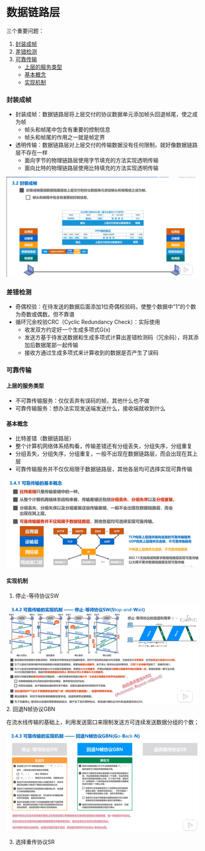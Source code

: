 # 数据链路层

三个重要问题：

1. [封装成帧](#封装成帧)
2. [差错检测](#差错检测)
3. [可靠传输](#可靠传输)
   - [上层的服务类型](#上层的服务类型)
   - [基本概念](#基本概念)
   - [实现机制](#实现机制)

### 封装成帧

- 封装成帧：数据链路层将上层交付的协议数据单元添加帧头回退帧尾，使之成为帧
  - 帧头和帧尾中包含有重要的控制信息
  - 帧头和帧尾的作用之一就是帧定界
- 透明传输：数据链路层对上层交付的传输数据没有任何限制，就好像数据链路层不存在一样
  - 面向字节的物理链路层使用字节填充的方法实现透明传输
  - 面向比特的物理链路层使用比特填充的方法实现透明传输

![数据帧](../../../../../../resources/imgs/0003-package-framed.png)

### 差错检测	

- 奇偶校验：在待发送的数据后面添加1位奇偶校验码，使整个数据中“1”的个数为奇数或偶数。但不靠谱
- 循环冗余校验CRC（Cyclic Redundancy Check）：实际使用
  - 收发双方约定好一个生成多项式G(x)
  - 发送方基于待发送数据和生成多项式计算出差错检测码（冗余码），将其添加后数据尾部一起传输
  - 接收方通过生成多项式来计算收到的数据是否产生了误码

### 可靠传输

#### 上层的服务类型

- 不可靠传输服务：仅仅丢弃有误码的帧，其他什么也不做
- 可靠传输服务：想办法实现发送端发送什么，接收端就收到什么

#### 基本概念

- 比特差错（数据链路层）
- 整个计算机网络体系结构看，传输差错还有分组丢失，分组失序，分组重复
- 分组丢失，分组失序，分组重复，一般不出现在数据链路层，而会出现在其上层
- 可靠传输服务并不仅仅局限于数据链路层，其他各层均可选择实现可靠传输

![数据帧](../../../../../../resources/imgs/0004-reliable-transfer-concept.png)

#### 实现机制

1. 停止-等待协议SW

![停止-等待协议](../../../../../../resources/imgs/0005-stop-wait-protocol.png)
2. 回退N帧协议GBN

   在流水线传输的基础上，利用发送窗口来限制发送方可连续发送数据分组的个数；

   ![回退N帧](../../../../../../resources/imgs/0006-go-back-n.png)

3. 选择重传协议SR	